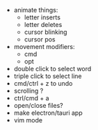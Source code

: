 - animate things:
  - letter inserts
  - letter deletes
  - cursor blinking
  - cursor pos
- movement modifiers:
  - cmd
  - opt
- double click to select word
- triple click to select line
- cmd/ctrl + z to undo
- scrolling ?
- ctrl/cmd + a
- open/close files?
- make electron/tauri app
- vim mode

